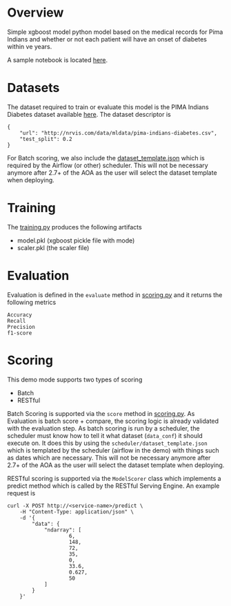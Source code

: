 # Overview
Simple xgboost model python model based on the medical records for Pima Indians and whether or not each patient will have an onset of diabetes within ve years.

A sample notebook is located [here](notebooks/Explore%20Diabetes.ipynb).

# Datasets
The dataset required to train or evaluate this model is the PIMA Indians Diabetes dataset available [here](http://nrvis.com/data/mldata/pima-indians-diabetes.csv). The dataset descriptor is 

    {
        "url": "http://nrvis.com/data/mldata/pima-indians-diabetes.csv",
        "test_split": 0.2
    }
    
For Batch scoring, we also include the [dataset_template.json](./scheduler/dataset_template.json) which is required by the Airflow (or other) scheduler. This will not be necessary anymore after 2.7+ of the AOA as the user will select the dataset template when deploying.

# Training
The [training.py](model_modules/training.py) produces the following artifacts

- model.pkl     (xgboost pickle file with mode)
- scaler.pkl    (the scaler file)

# Evaluation
Evaluation is defined in the `evaluate` method in [scoring.py](model_modules/scoring.py) and it returns the following metrics

    Accuracy
    Recall
    Precision
    f1-score

# Scoring 
This demo mode supports two types of scoring

 - Batch
 - RESTful
 
Batch Scoring is supported via the `score` method in [scoring.py](model_modules/scoring.py). As Evaluation is batch score + compare, the scoring logic is already validated with the evaluation step. As batch scoring is run by a scheduler, the scheduler must know how to tell it what dataset (`data_conf`) it should execute on. It does this by using the `scheduler/dataset_template.json` which is templated by the scheduler (airflow in the demo) with things such as dates which are necessary. This will not be necessary anymore after 2.7+ of the AOA as the user will select the dataset template when deploying.

RESTful scoring is supported via the `ModelScorer` class which implements a predict method which is called by the RESTful Serving Engine. An example request is  

    curl -X POST http://<service-name>/predict \
        -H "Content-Type: application/json" \
        -d '{
            "data": {
                "ndarray": [
                        6,
                        148,
                        72,
                        35,
                        0,
                        33.6,
                        0.627,
                        50
                ]
            }
        }' 
